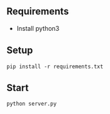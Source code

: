 ## Requirements
- Install python3
## Setup
```
pip install -r requirements.txt
```
## Start
```
python server.py
```